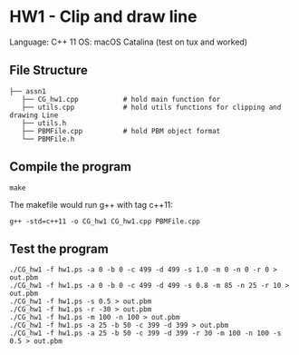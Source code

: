 
# HW1 - Clip and draw line
Language: C++ 11
OS: macOS Catalina (test on tux and worked)

## File Structure
```
├── assn1
   ├── CG_hw1.cpp           # hold main function for
   ├── utils.cpp            # hold utils functions for clipping and drawing Line
   ├── utils.h  
   ├── PBMFile.cpp          # hold PBM object format
   └── PBMFile.h
```

## Compile the program
```shell
make
```
The makefile would run g++ with tag c++11:
```shell
g++ -std=c++11 -o CG_hw1 CG_hw1.cpp PBMFile.cpp
```

## Test the program
```shell
./CG_hw1 -f hw1.ps -a 0 -b 0 -c 499 -d 499 -s 1.0 -m 0 -n 0 -r 0 > out.pbm
./CG_hw1 -f hw1.ps -a 0 -b 0 -c 499 -d 499 -s 0.8 -m 85 -n 25 -r 10 > out.pbm
./CG_hw1 -f hw1.ps -s 0.5 > out.pbm 
./CG_hw1 -f hw1.ps -r -30 > out.pbm
./CG_hw1 -f hw1.ps -m 100 -n 100 > out.pbm
./CG_hw1 -f hw1.ps -a 25 -b 50 -c 399 -d 399 > out.pbm
./CG_hw1 -f hw1.ps -a 25 -b 50 -c 399 -d 399 -r 30 -m 100 -n 100 -s 0.5 > out.pbm
```


